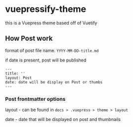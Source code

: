 # vuepressify-theme

this is a Vuepress theme based off of Vuetify

## How Post work

format of post file name.
`YYYY-MM-DD-title.md`

if date is present, post will be published

```
---
title: ''
layout: Post
date: date will be display on Post or thumbs
---
```

### Post frontmatter options

layout - can be found in `docs > .vuepress > theme > layout`

date - date that will be displayed on post and thumbnails
